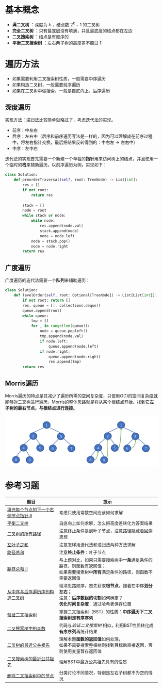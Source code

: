 # 基本概念

* **满二叉树** ：深度为 $k$ ，结点数 $2^k-1$ 的二叉树
* **完全二叉树** ：只有最底层没有填满，并且最底层的结点都在左边
* **二叉搜索树** ：结点是有顺序的
* **平衡二叉搜索树** ：左右两子树的高度差不超过 $1$

# 遍历方法

* 如果需要利用二叉搜索树性质，一般需要中序遍历
* 如果构造二叉树，一般需要前序遍历
* 如果在二叉树中做搜索，一般是自底向上，后序遍历

## 深度遍历

实现方法：递归法比较简单就略过了，考虑迭代法的实现。

* 前序：中左右
* 后序：左右中（后序和前序遍历写法是一样的，因为可以理解成在前序过程中，将左右指针交换，最后把结果反转得到的：中右左 -> 左右中）
* 中序：左中右

迭代法的实现首先需要一个新建一个单独的**指针**用来访问树上的结点，并且使用一个临时的**栈**来辅助遍历。以前序遍历为例，实现如下：

```python
class Solution:
    def preorderTraversal(self, root: TreeNode) -> List[int]:
        res = []
        if not root:
            return res
  
        stack = []
        node = root
        while stack or node:
            while node:
                res.append(node.val)
                stack.append(node)
                node = node.left
            node = stack.pop()
            node = node.right
        return res
```

## 广度遍历

广度遍历的迭代法需要一个**队列**来辅助遍历：

```python
class Solution:
    def levelOrder(self, root: Optional[TreeNode]) -> List[List[int]]:
        if not root: return []
        res, queue = [], collections.deque()
        queue.append(root)
        while queue:
            tmp = []
            for _ in range(len(queue)):
                node = queue.popleft()
                tmp.append(node.val)
                if node.left: 
			        queue.append(node.left)
                if node.right: 
			        queue.append(node.right)
                    res.append(tmp)
        return res
```

## Morris遍历

Morris遍历的特点是其减少了遍历所需的空间复杂度，只使用$O(1)$的空间复杂度就能够对二叉树进行遍历。Morris的整体思路就是将从某个根结点开始，找到它**左子树的最右节点，与根结点进行连接**。

![1706690085376](image/bitree/1706690085376.png)

# 参考习题

| 题目                                                                                                                    | 提示                                                                                                                                                                   |
| ----------------------------------------------------------------------------------------------------------------------- | ---------------------------------------------------------------------------------------------------------------------------------------------------------------------- |
| [填充每个节点的下一个右侧节点指针 II](https://leetcode.cn/problems/populating-next-right-pointers-in-each-node-ii/)        | 考虑只使用常数空间应该如何求解                                                                                                                                         |
| [平衡二叉树](https://leetcode.cn/problems/balanced-binary-tree/)                                                           | 自底向上如何求解，怎么把高度差转化为答案结果                                                                                                                           |
| [二叉树的所有路径](https://leetcode.cn/problems/binary-tree-paths/)                                                        | 注意终止条件是到叶子节点，注意路径隐藏着回溯思想                                                                                                                       |
| [左叶子之和](https://leetcode.cn/problems/sum-of-left-leaves/)                                                             | 注意怎样用迭代法和递归法两种方法求解                                                                                                                                   |
| [路径总和](https://leetcode.cn/problems/path-sum/)                                                                         | 注意**终止条件**：叶子节点                                                                                                                                       |
| [路径总和 II](https://leetcode.cn/problems/path-sum-ii/)                                                                   | 与上题对比，如果只需要搜索树中**一条**满足条件的路径，则函数有返回值；<br />如果需要搜索树中**所有**满足条件的路径，则函数不需要返回值                     |
| [从中序与后序遍历序列构造二叉树](https://leetcode.cn/problems/construct-binary-tree-from-inorder-and-postorder-traversal/) | 理清思路顺序，首先获取**根节点**，接着在中序**划分左右；**<br />注意：**后序数组的切割**如何确定？<br />**优化时间复杂度**：通过哈希表保存位置 |
| [验证二叉搜索树](https://leetcode.cn/problems/validate-binary-search-tree/)                                                | 掌握二叉搜索树（BST）的性质：**中序遍历下二叉搜索树是有序序列**                                                                                                  |
| [二叉搜索树中的众数](https://leetcode.cn/problems/find-mode-in-binary-search-tree/)                                        | 代码与*验证二叉搜索树* 相似，利用BST性质转化成**有序序列**再统计结果                                                                                           |
| [二叉树的最近公共祖先](https://leetcode.cn/problems/lowest-common-ancestor-of-a-binary-tree/)                              | 理解本题**函数的返回值**如何处理，<br />如果不需要搜索整棵树则找到目标后直接返回，否则使用变量暂存返回值                                                         |
| [二叉搜索树的最近公共祖先](https://leetcode.cn/problems/lowest-common-ancestor-of-a-binary-search-tree/)                   | 理解BST中最近公共祖先具有的性质                                                                                                                                        |
| [删除二叉搜索树中的节点](https://leetcode.cn/problems/delete-node-in-a-bst/)                                               | 分类讨论不同情况，特别是左右子树都不为空的情况                                                                                                                         |
